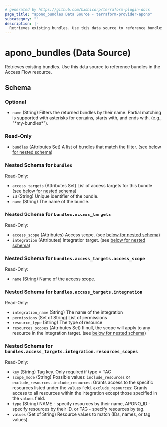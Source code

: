 ```yaml
---
# generated by https://github.com/hashicorp/terraform-plugin-docs
page_title: "apono_bundles Data Source - terraform-provider-apono"
subcategory: ""
description: |-
  Retrieves existing bundles. Use this data source to reference bundles in the Access Flow resource.
---
```


# apono_bundles (Data Source)

Retrieves existing bundles. Use this data source to reference bundles in the Access Flow resource.



<!-- schema generated by tfplugindocs -->
## Schema

### Optional

- `name` (String) Filters the returned bundles by their name. Partial matching is supported with asterisks for contains, starts with, and ends with.  (e.g., "\*my-bundles\*").

### Read-Only

- `bundles` (Attributes Set) A list of bundles that match the filter. (see [below for nested schema](#nestedatt--bundles))

<a id="nestedatt--bundles"></a>
### Nested Schema for `bundles`

Read-Only:

- `access_targets` (Attributes Set) List of access targets for this bundle (see [below for nested schema](#nestedatt--bundles--access_targets))
- `id` (String) Unique identifier of the bundle.
- `name` (String) The name of the bundle.

<a id="nestedatt--bundles--access_targets"></a>
### Nested Schema for `bundles.access_targets`

Read-Only:

- `access_scope` (Attributes) Access scope. (see [below for nested schema](#nestedatt--bundles--access_targets--access_scope))
- `integration` (Attributes) Integration target. (see [below for nested schema](#nestedatt--bundles--access_targets--integration))

<a id="nestedatt--bundles--access_targets--access_scope"></a>
### Nested Schema for `bundles.access_targets.access_scope`

Read-Only:

- `name` (String) Name of the access scope.


<a id="nestedatt--bundles--access_targets--integration"></a>
### Nested Schema for `bundles.access_targets.integration`

Read-Only:

- `integration_name` (String) The name of the integration
- `permissions` (Set of String) List of permissions
- `resource_type` (String) The type of resource
- `resources_scopes` (Attributes Set) If null, the scope will apply to any resource in the integration target. (see [below for nested schema](#nestedatt--bundles--access_targets--integration--resources_scopes))

<a id="nestedatt--bundles--access_targets--integration--resources_scopes"></a>
### Nested Schema for `bundles.access_targets.integration.resources_scopes`

Read-Only:

- `key` (String) Tag key. Only required if type = TAG
- `scope_mode` (String) Possible values: `include_resources` or `exclude_resources`. `include_resources`: Grants access to the specific resources listed under the `values` field. `exclude_resources`: Grants access to all resources within the integration except those specified in the `values` field.
- `type` (String) NAME - specify resources by their name, APONO_ID - specify resources by their ID, or TAG - specify resources by tag.
- `values` (Set of String) Resource values to match (IDs, names, or tag values).
